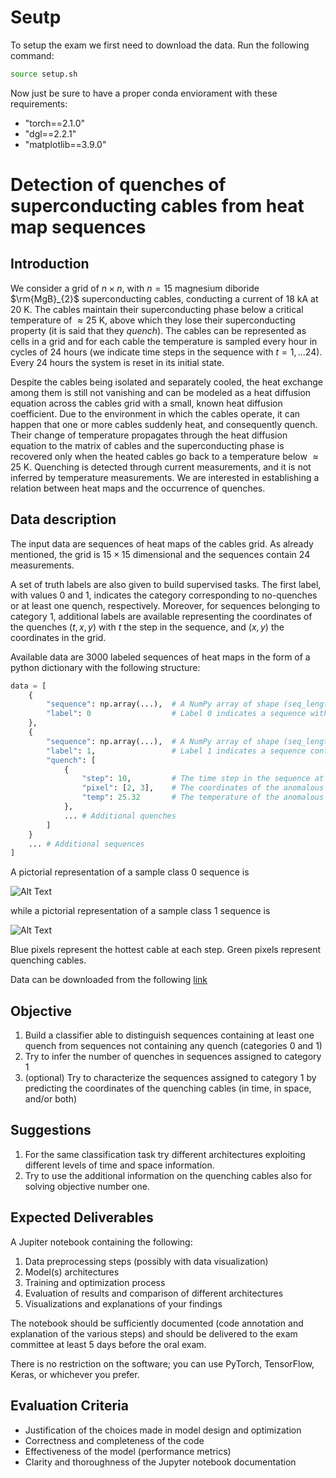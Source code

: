 # Seutp
To setup the exam we first need to download the data. Run the following command:

```bash
source setup.sh
```
Now just be sure to have a proper conda enviorament with these requirements:
- "torch==2.1.0"
- "dgl==2.2.1"
- "matplotlib==3.9.0"



# Detection of quenches of superconducting cables from heat map sequences

## Introduction

We consider a grid of $n\times n$, with $n=15$ magnesium diboride $\rm{MgB}_{2}$ superconducting cables, conducting a current of $18$ kA at $20$ K. The cables maintain their superconducting phase below a critical temperature of $\approx 25$ K, above which they lose their superconducting property (it is said that they _quench_). The cables can be represented as cells in a grid and for each cable the temperature is sampled every hour in cycles of 24 hours (we indicate time steps in the sequence with $t=1,\ldots 24$). Every 24 hours the system is reset in its initial state. 

Despite the cables being isolated and separately cooled, the heat exchange among them is still not vanishing and can be modeled as a heat diffusion equation across the cables grid with a small, known heat diffusion coefficient. Due to the environment in which the cables operate, it can happen that one or more cables suddenly heat, and consequently quench. Their change of temperature propagates through the heat diffusion equation to the matrix of cables and the superconducting phase is recovered only when the heated cables go back to a temperature below $\approx 25$ K. Quenching is detected through current measurements, and it is not inferred by temperature measurements. We are interested in establishing a relation between heat maps and the occurrence of quenches.

## Data description

The input data are sequences of heat maps of the cables grid. As already mentioned, the grid is $15\times 15$ dimensional and the sequences contain $24$ measurements. 

A set of truth labels are also given to build supervised tasks. The first label, with values $0$ and $1$, indicates the category corresponding to no-quenches or at least one quench, respectively. Moreover, for sequences belonging to category $1$, additional labels are available representing the coordinates of the quenches $(t,x,y)$ with $t$ the step in the sequence, and $(x,y)$ the coordinates in the grid.

Available data are $3000$ labeled sequences of heat maps in the form of a python dictionary with the following structure:

```python
data = [
    {
        "sequence": np.array(...),  # A NumPy array of shape (seq_length, grid_size * grid_size) representing the sequence of heat maps
        "label": 0                  # Label 0 indicates a sequence without quenches
    },
    {
        "sequence": np.array(...),  # A NumPy array of shape (seq_length, grid_size * grid_size) representing the sequence of heat maps
        "label": 1,                 # Label 1 indicates a sequence containing at least one quench
        "quench": [
            {
                "step": 10,         # The time step in the sequence at which the anomaly occurred
                "pixel": [2, 3],    # The coordinates of the anomalous pixel
                "temp": 25.32       # The temperature of the anomalous pixel at the time of the anomaly
            },
            ... # Additional quenches
        ]
    }
    ... # Additional sequences
]
```

A pictorial representation of a sample class $0$ sequence is

![Alt Text](class_0_sample.png)

while a pictorial representation of a sample class $1$ sequence is

![Alt Text](class_1_sample.png)

Blue pixels represent the hottest cable at each step. Green pixels represent quenching cables.

Data can be downloaded from the following [link](https://drive.google.com/file/d/1eAPddVmDSJTyZRDChdtjYjrW4bya6x_B/view?usp=sharing)

## Objective

1. Build a classifier able to distinguish sequences containing at least one quench from sequences not containing any quench (categories $0$ and $1$)
2. Try to infer the number of quenches in sequences assigned to category $1$
3. (optional) Try to characterize the sequences assigned to category $1$ by predicting the coordinates of the quenching cables (in time, in space, and/or both)

## Suggestions

1. For the same classification task try different architectures exploiting different levels of time and space information.
2. Try to use the additional information on the quenching cables also for solving objective number one.

## Expected Deliverables

A Jupiter notebook containing the following:

1.  Data preprocessing steps (possibly with data visualization)
2.  Model(s) architectures
3.  Training and optimization process
4.  Evaluation of results and comparison of different architectures
5.  Visualizations and explanations of your findings

The notebook should be sufficiently documented (code annotation and explanation of the various steps) and should be delivered to the exam committee at least $5$ days before the oral exam.

There is no restriction on the software; you can use PyTorch, TensorFlow, Keras, or whichever you prefer.

## Evaluation Criteria

- Justification of the choices made in model design and optimization
- Correctness and completeness of the code
- Effectiveness of the model (performance metrics)
- Clarity and thoroughness of the Jupyter notebook documentation
